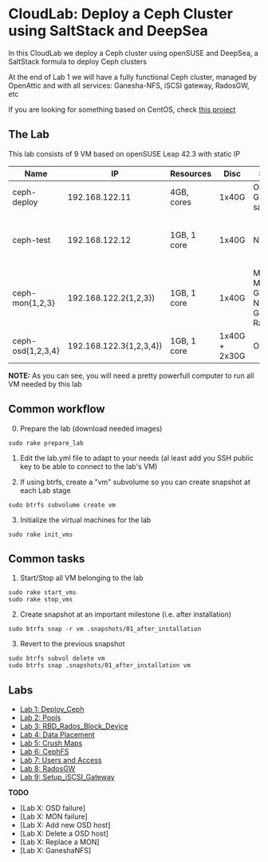 # CloudLab: Deploy a Ceph Cluster using SaltStack and DeepSea

In this CloudLab we deploy a Ceph cluster using openSUSE and DeepSea, a SaltStack formula to deploy Ceph clusters

At the end of Lab 1 we will have a fully functional Ceph cluster, managed by OpenAttic and with all services: Ganesha-NFS, iSCSI gateway, RadosGW, etc

If you are looking for something based on CentOS, check [this project](https://github.com/CanaryTek/clab-ceph-ansible)

## The Lab

This lab consists of 9 VM based on openSUSE Leap 42.3 with static IP

| Name | IP | Resources | Disc | Services | Description |
|------|----|-----------|------|----------|-------------| 
| ceph-deploy | 192.168.122.11 | 4GB, cores | 1x40G | OpenATTIC, Grafana, salt-master | Deploy and monitoring host |
| ceph-test | 192.168.122.12 | 1GB, 1 core | 1x40G | None | Just a test host to use as a client for iSCSI, NFS, etc |
| ceph-mon{1,2,3} | 192.168.122.2{1,2,3}) | 1GB, 1 core| 1x40G | MON, MGR, MDS, iSCSI Gateway, NFS-Ganesha, RadosGW | Monitors and service gateways |
| ceph-osd{1,2,3,4} | 192.168.122.3{1,2,3,4}) | 1GB, 1 core | 1x40G + 2x30G | OSD | Ceph OSD storage hosts |

**NOTE:** As you can see, you will need a pretty powerfull computer to run all VM needed by this lab

## Common workflow

  0. Prepare the lab (download needed images)

```shell
sudo rake prepare_lab
```

  1. Edit the lab.yml file to adapt to your needs (al least add you SSH public key to be able to connect to the lab's VM)

  2. If using btrfs, create a "vm" subvolume so you can create snapshot at each Lab stage

```shell
sudo btrfs subvolume create vm
```

  3. Initialize the virtual machines for the lab

```shell
sudo rake init_vms
```

## Common tasks

  1. Start/Stop all VM belonging to the lab

```shell
sudo rake start_vms
sudo rake stop_vms
```

  2. Create snapshot at an important milestone (i.e. after installation)

```shell
sudo btrfs snap -r vm .snapshots/01_after_installation
```

  3. Revert to the previous snapshot

```shell
sudo btrfs subvol delete vm
sudo btrfs snap .snapshots/01_after_installation vm
```

## Labs

  * [Lab 1: Deploy_Ceph](labs/01_Deploy_Ceph.md)
  * [Lab 2: Pools](labs/02_Pools.md)
  * [Lab 3: RBD_Rados_Block_Device](labs/03_RBD_Rados_Block_Device.md)
  * [Lab 4: Data Placement](labs/04_Data_Placement.md)
  * [Lab 5: Crush Maps](labs/05_Crush_Maps.md)
  * [Lab 6: CephFS](labs/06_CephFS.md)
  * [Lab 7: Users and Access](labs/07_Users_and_Access.md)
  * [Lab 8: RadosGW](labs/08_RadosGW.md)
  * [Lab 9: Setup_iSCSI_Gateway](labs/09_Setup_iSCSI_GW.md)

**TODO**

  * [Lab X: OSD failure]
  * [Lab X: MON failure]
  * [Lab X: Add new OSD host]
  * [Lab X: Delete a OSD host]
  * [Lab X: Replace a MON]
  * [Lab X: GaneshaNFS]

